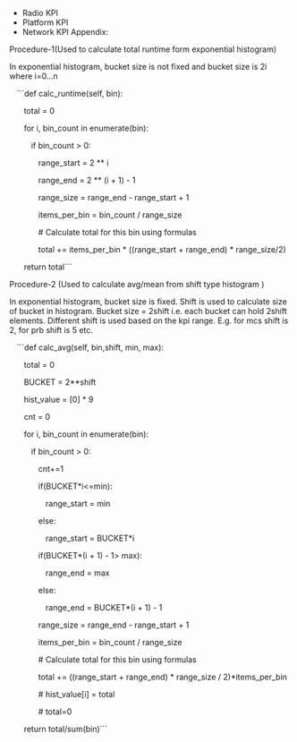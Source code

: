 * Radio KPI
* Platform KPI
* Network KPI
Appendix: 

Procedure-1(Used to calculate total runtime form exponential histogram) 

In exponential histogram, bucket size is not fixed and bucket size is 2i where i=0…n  

 
    ```def calc_runtime(self, bin): 

        total = 0 

        for i, bin_count in enumerate(bin): 

            if bin_count > 0: 

                range_start = 2 ** i 

                range_end = 2 ** (i + 1) - 1 

                range_size = range_end - range_start + 1 

                items_per_bin = bin_count / range_size 

                # Calculate total for this bin using formulas 

                total += items_per_bin * ((range_start + range_end) * range_size/2) 

 

        return total``` 

 

Procedure-2 (Used to calculate avg/mean from shift type histogram ) 

In exponential histogram, bucket size is fixed. Shift is used to calculate size of bucket in histogram. Bucket size = 2shift i.e. each bucket can hold 2shift elements. Different shift is used based on the kpi range. E.g. for mcs shift is 2, for prb shift is 5 etc.  

    ```def calc_avg(self, bin,shift, min, max): 

        total = 0 

        BUCKET = 2**shift 

        hist_value = [0] * 9 

        cnt = 0 

        for i, bin_count in enumerate(bin): 

            if bin_count > 0: 

                cnt+=1 

                if(BUCKET*i<=min): 

                    range_start = min 

                else: 

                    range_start = BUCKET*i 

                if(BUCKET*(i + 1) - 1> max): 

                    range_end = max 

                else: 

                    range_end = BUCKET*(i + 1) - 1 

                range_size = range_end - range_start + 1 

                items_per_bin = bin_count / range_size 

                # Calculate total for this bin using formulas 

                total += ((range_start + range_end) * range_size / 2)*items_per_bin 

                # hist_value[i] = total 

                # total=0 

        return total/sum(bin)``` 
